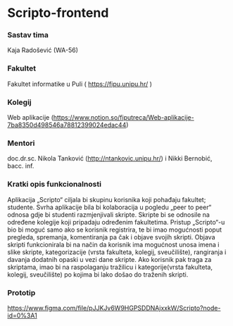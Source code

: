 # Scripto-frontend

### Sastav tima

Kaja Radošević (WA-56)

### Fakultet

Fakultet informatike u Puli ( https://fipu.unipu.hr/ )

### Kolegij

Web aplikacije (https://www.notion.so/fiputreca/Web-aplikacije-7ba8350d498546a78812399024edac44)

### Mentori

doc.dr.sc. Nikola Tanković (http://ntankovic.unipu.hr/) i Nikki Bernobić, bacc. inf.

### Kratki opis funkcionalnosti

Aplikacija „Scripto“ ciljala bi skupinu korisnika koji pohađaju fakultet; studente. Svrha aplikacije bila bi kolaboracija u pogledu „peer to peer“ odnosa gdje bi studenti razmjenjivali skripte. Skripte bi se odnosile na određene kolegije koji pripadaju određenim fakultetima.
Pristup „Scripto“-u bio bi moguć samo ako se korisnik registrira, te bi imao mogućnosti poput pregleda, spremanja, komentiranja pa čak i objave svojih skripti. Objava skripti funkcionirala bi na način da korisnik ima mogućnost unosa imena i slike skripte, kategorizacije (vrsta fakulteta, kolegij, sveučilište), rangiranja i davanja dodatnih opaski u vezi dane skripte.
Ako korisnik pak traga za skriptama, imao bi na raspolaganju tražilicu i kategorije(vrsta fakulteta, kolegij, sveučilište) po kojima bi lako došao do traženih skripti.

### Prototip

https://www.figma.com/file/pJJKJv6W9HGPSDDNAjxxkW/Scripto?node-id=0%3A1
